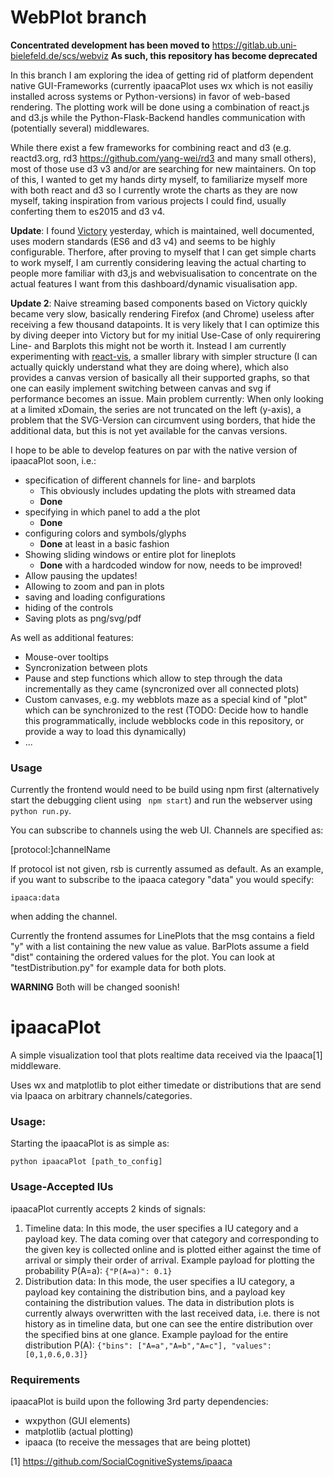 # WebPlot branch

**Concentrated development has been moved to** https://gitlab.ub.uni-bielefeld.de/scs/webviz 
**As such, this repository has become deprecated**

In this branch I am exploring the idea of getting rid of platform dependent native GUI-Frameworks (currently ipaacaPlot uses wx which is not easiliy installed across systems or Python-versions) in favor of web-based rendering. The plotting work will be done using a combination of react.js and d3.js while the Python-Flask-Backend handles communication with (potentially several) middlewares.

While there exist a few frameworks for combining react and d3 (e.g. reactd3.org, rd3 https://github.com/yang-wei/rd3 and many small others), most of those use d3 v3 and/or are searching for new maintainers. On top of this, I wanted to get my hands dirty myself, to familiarize myself more with both react and d3 so I currently wrote the charts as they are now myself, taking inspiration from various projects I could find, usually conferting them to es2015 and d3 v4.

**Update**: I found [Victory](https://formidable.com/open-source/victory/) yesterday, which is maintained, well documented, uses modern standards (ES6 and d3 v4) and seems to be highly configurable. Therfore, after proving to myself that I can get simple charts to work myself, I am currently considering leaving the actual charting to people more familiar with d3,js and webvisualisation to concentrate on the actual features I want from this dashboard/dynamic visualisation app.

**Update 2**: Naive streaming based components based on Victory quickly became very slow, basically rendering Firefox (and Chrome) useless after receiving a few thousand datapoints. It is very likely that I can optimize this by diving deeper into Victory but for my initial Use-Case of only requirering Line- and Barplots this might not be worth it. Instead I am currently experimenting with [react-vis](https://github.com/uber/react-vis), a smaller library with simpler structure (I can actually quickly understand what they are doing where), which also provides a canvas version of basically all their supported graphs, so that one can easily implement switching between canvas and svg if performance becomes an issue. 
Main problem currently: When only looking at a limited xDomain, the series are not truncated on the left (y-axis), a problem that the SVG-Version can circumvent using borders, that hide the additional data, but this is not yet available for the canvas versions.

I hope to be able to develop features on par with the native version of ipaacaPlot soon, i.e.:

* specification of different channels for line- and barplots 
    * This obviously includes updating the plots with streamed data
    * **Done**
* specifying in which panel to add a the plot
    * **Done**
* configuring colors and symbols/glyphs 
    * **Done** at least in a basic fashion
* Showing sliding windows or entire plot for lineplots
    * **Done** with a hardcoded window for now, needs to be improved!
* Allow pausing the updates!
* Allowing to zoom and pan in plots
* saving and loading configurations
* hiding of the controls
* Saving plots as png/svg/pdf

As well as additional features:

* Mouse-over tooltips
* Syncronization between plots
* Pause and step functions which allow to step through the data incrementally as they came (syncronized over all connected plots)
* Custom canvases, e.g. my webblots maze as a special kind of "plot" which can be synchronized to the rest (TODO: Decide how to handle this programmatically, include webblocks code in this repository, or provide a way to load this dynamically)
* ...

### Usage

Currently the frontend would need to be build using npm first (alternatively start the debugging client using ```
npm start```) and run the webserver using ```python run.py```. 

You can subscribe to channels using the web UI. Channels are specified as:

[protocol:]channelName

If protocol ist not given, rsb is currently assumed as default. As an example, if you want to subscribe to the ipaaca category "data" you would specify:
```
ipaaca:data
```
when adding the channel.

Currently the frontend assumes for LinePlots that the msg contains a field "y" with a list containing the new value as value.
BarPlots assume a field "dist" containing the ordered values for the plot. You can look at "testDistribution.py" for example data for both plots.

**WARNING** Both will be changed soonish!


# ipaacaPlot
A simple visualization tool that plots realtime data received via the Ipaaca[1] middleware.

Uses wx and matplotlib to plot either timedate or distributions that are send via Ipaaca on arbitrary channels/categories.

### Usage:

Starting the ipaacaPlot is as simple as:
```
python ipaacaPlot [path_to_config]
```

### Usage-Accepted IUs

ipaacaPlot currently accepts 2 kinds of signals:

1. Timeline data: In this mode, the user specifies a IU category and a payload key. The data coming over that category and corresponding to the given key is collected online and is plotted either against the time of arrival or simply their order of arrival. Example payload for plotting the probability P(A=a): `{"P(A=a)": 0.1}`
2. Distribution data: In this mode, the user specifies a IU category, a payload key containing the distribution bins, and a payload key containing the distribution values. The data in distribution plots is currently always overwritten with the last received data, i.e. there is not history as in timeline data, but one can see the entire distribution over the specified bins at one glance. Example payload for the entire distribution P(A): `{"bins": ["A=a","A=b","A=c"], "values": [0,1,0.6,0.3]}`


### Requirements

ipaacaPlot is build upon the following 3rd party dependencies:

* wxpython (GUI elements)
* matplotlib (actual plotting)
* ipaaca (to receive the messages that are being plottet)


[1] https://github.com/SocialCognitiveSystems/ipaaca
